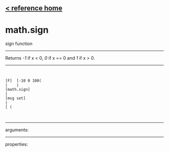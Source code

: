 [< reference home](ceammc_lib.html)
---

# math.sign


sign function

---

Returns *-1* if x &lt; 0, *0* if x == 0 and *1* if x &gt; 0.
<br>


---


```


[F]  [-10 0 100(
|    |
[math.sign]
|
[msg set]
|
[ (

            
```

---
arguments:


---
properties:


